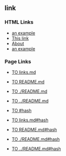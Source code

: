 ## link

### HTML Links

* [an example](http://example.com/ "Title")
* [This link](http://example.net/)
* [About](/about/)
* [an example][id]

### Page Links

* [TO links.md](links.md)
* [TO README.md](README.md)
* [TO ./README.md](./README.md)
* [TO ../README.md](../README.md)

* [TO #hash](#hash)
* [TO links.md#hash](links.md#hash)
* [TO README.md#hash](README.md#hash)
* [TO ./README.md#hash](./README.md#hash)
* [TO ../README.md#hash](../README.md#hash)

[id]: http://example.com/  "Optional Title Here"
